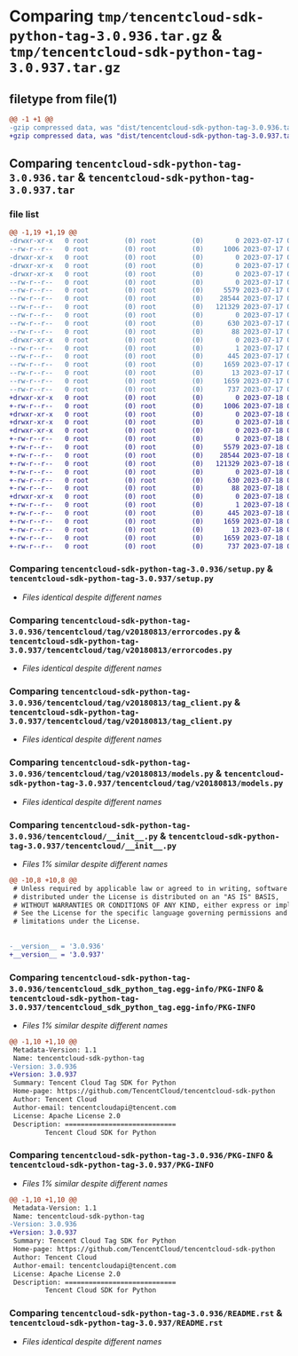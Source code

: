 # Comparing `tmp/tencentcloud-sdk-python-tag-3.0.936.tar.gz` & `tmp/tencentcloud-sdk-python-tag-3.0.937.tar.gz`

## filetype from file(1)

```diff
@@ -1 +1 @@
-gzip compressed data, was "dist/tencentcloud-sdk-python-tag-3.0.936.tar", last modified: Mon Jul 17 00:34:55 2023, max compression
+gzip compressed data, was "dist/tencentcloud-sdk-python-tag-3.0.937.tar", last modified: Tue Jul 18 00:30:45 2023, max compression
```

## Comparing `tencentcloud-sdk-python-tag-3.0.936.tar` & `tencentcloud-sdk-python-tag-3.0.937.tar`

### file list

```diff
@@ -1,19 +1,19 @@
-drwxr-xr-x   0 root         (0) root         (0)        0 2023-07-17 00:34:55.000000 tencentcloud-sdk-python-tag-3.0.936/
--rw-r--r--   0 root         (0) root         (0)     1006 2023-07-17 00:34:55.000000 tencentcloud-sdk-python-tag-3.0.936/setup.py
-drwxr-xr-x   0 root         (0) root         (0)        0 2023-07-17 00:34:55.000000 tencentcloud-sdk-python-tag-3.0.936/tencentcloud/
-drwxr-xr-x   0 root         (0) root         (0)        0 2023-07-17 00:34:55.000000 tencentcloud-sdk-python-tag-3.0.936/tencentcloud/tag/
-drwxr-xr-x   0 root         (0) root         (0)        0 2023-07-17 00:34:55.000000 tencentcloud-sdk-python-tag-3.0.936/tencentcloud/tag/v20180813/
--rw-r--r--   0 root         (0) root         (0)        0 2023-07-17 00:34:55.000000 tencentcloud-sdk-python-tag-3.0.936/tencentcloud/tag/v20180813/__init__.py
--rw-r--r--   0 root         (0) root         (0)     5579 2023-07-17 00:34:55.000000 tencentcloud-sdk-python-tag-3.0.936/tencentcloud/tag/v20180813/errorcodes.py
--rw-r--r--   0 root         (0) root         (0)    28544 2023-07-17 00:34:55.000000 tencentcloud-sdk-python-tag-3.0.936/tencentcloud/tag/v20180813/tag_client.py
--rw-r--r--   0 root         (0) root         (0)   121329 2023-07-17 00:34:55.000000 tencentcloud-sdk-python-tag-3.0.936/tencentcloud/tag/v20180813/models.py
--rw-r--r--   0 root         (0) root         (0)        0 2023-07-17 00:34:55.000000 tencentcloud-sdk-python-tag-3.0.936/tencentcloud/tag/__init__.py
--rw-r--r--   0 root         (0) root         (0)      630 2023-07-17 00:34:55.000000 tencentcloud-sdk-python-tag-3.0.936/tencentcloud/__init__.py
--rw-r--r--   0 root         (0) root         (0)       88 2023-07-17 00:34:55.000000 tencentcloud-sdk-python-tag-3.0.936/setup.cfg
-drwxr-xr-x   0 root         (0) root         (0)        0 2023-07-17 00:34:55.000000 tencentcloud-sdk-python-tag-3.0.936/tencentcloud_sdk_python_tag.egg-info/
--rw-r--r--   0 root         (0) root         (0)        1 2023-07-17 00:34:55.000000 tencentcloud-sdk-python-tag-3.0.936/tencentcloud_sdk_python_tag.egg-info/dependency_links.txt
--rw-r--r--   0 root         (0) root         (0)      445 2023-07-17 00:34:55.000000 tencentcloud-sdk-python-tag-3.0.936/tencentcloud_sdk_python_tag.egg-info/SOURCES.txt
--rw-r--r--   0 root         (0) root         (0)     1659 2023-07-17 00:34:55.000000 tencentcloud-sdk-python-tag-3.0.936/tencentcloud_sdk_python_tag.egg-info/PKG-INFO
--rw-r--r--   0 root         (0) root         (0)       13 2023-07-17 00:34:55.000000 tencentcloud-sdk-python-tag-3.0.936/tencentcloud_sdk_python_tag.egg-info/top_level.txt
--rw-r--r--   0 root         (0) root         (0)     1659 2023-07-17 00:34:55.000000 tencentcloud-sdk-python-tag-3.0.936/PKG-INFO
--rw-r--r--   0 root         (0) root         (0)      737 2023-07-17 00:34:55.000000 tencentcloud-sdk-python-tag-3.0.936/README.rst
+drwxr-xr-x   0 root         (0) root         (0)        0 2023-07-18 00:30:45.000000 tencentcloud-sdk-python-tag-3.0.937/
+-rw-r--r--   0 root         (0) root         (0)     1006 2023-07-18 00:30:45.000000 tencentcloud-sdk-python-tag-3.0.937/setup.py
+drwxr-xr-x   0 root         (0) root         (0)        0 2023-07-18 00:30:45.000000 tencentcloud-sdk-python-tag-3.0.937/tencentcloud/
+drwxr-xr-x   0 root         (0) root         (0)        0 2023-07-18 00:30:45.000000 tencentcloud-sdk-python-tag-3.0.937/tencentcloud/tag/
+drwxr-xr-x   0 root         (0) root         (0)        0 2023-07-18 00:30:45.000000 tencentcloud-sdk-python-tag-3.0.937/tencentcloud/tag/v20180813/
+-rw-r--r--   0 root         (0) root         (0)        0 2023-07-18 00:30:45.000000 tencentcloud-sdk-python-tag-3.0.937/tencentcloud/tag/v20180813/__init__.py
+-rw-r--r--   0 root         (0) root         (0)     5579 2023-07-18 00:30:45.000000 tencentcloud-sdk-python-tag-3.0.937/tencentcloud/tag/v20180813/errorcodes.py
+-rw-r--r--   0 root         (0) root         (0)    28544 2023-07-18 00:30:45.000000 tencentcloud-sdk-python-tag-3.0.937/tencentcloud/tag/v20180813/tag_client.py
+-rw-r--r--   0 root         (0) root         (0)   121329 2023-07-18 00:30:45.000000 tencentcloud-sdk-python-tag-3.0.937/tencentcloud/tag/v20180813/models.py
+-rw-r--r--   0 root         (0) root         (0)        0 2023-07-18 00:30:45.000000 tencentcloud-sdk-python-tag-3.0.937/tencentcloud/tag/__init__.py
+-rw-r--r--   0 root         (0) root         (0)      630 2023-07-18 00:30:45.000000 tencentcloud-sdk-python-tag-3.0.937/tencentcloud/__init__.py
+-rw-r--r--   0 root         (0) root         (0)       88 2023-07-18 00:30:45.000000 tencentcloud-sdk-python-tag-3.0.937/setup.cfg
+drwxr-xr-x   0 root         (0) root         (0)        0 2023-07-18 00:30:45.000000 tencentcloud-sdk-python-tag-3.0.937/tencentcloud_sdk_python_tag.egg-info/
+-rw-r--r--   0 root         (0) root         (0)        1 2023-07-18 00:30:45.000000 tencentcloud-sdk-python-tag-3.0.937/tencentcloud_sdk_python_tag.egg-info/dependency_links.txt
+-rw-r--r--   0 root         (0) root         (0)      445 2023-07-18 00:30:45.000000 tencentcloud-sdk-python-tag-3.0.937/tencentcloud_sdk_python_tag.egg-info/SOURCES.txt
+-rw-r--r--   0 root         (0) root         (0)     1659 2023-07-18 00:30:45.000000 tencentcloud-sdk-python-tag-3.0.937/tencentcloud_sdk_python_tag.egg-info/PKG-INFO
+-rw-r--r--   0 root         (0) root         (0)       13 2023-07-18 00:30:45.000000 tencentcloud-sdk-python-tag-3.0.937/tencentcloud_sdk_python_tag.egg-info/top_level.txt
+-rw-r--r--   0 root         (0) root         (0)     1659 2023-07-18 00:30:45.000000 tencentcloud-sdk-python-tag-3.0.937/PKG-INFO
+-rw-r--r--   0 root         (0) root         (0)      737 2023-07-18 00:30:45.000000 tencentcloud-sdk-python-tag-3.0.937/README.rst
```

### Comparing `tencentcloud-sdk-python-tag-3.0.936/setup.py` & `tencentcloud-sdk-python-tag-3.0.937/setup.py`

 * *Files identical despite different names*

### Comparing `tencentcloud-sdk-python-tag-3.0.936/tencentcloud/tag/v20180813/errorcodes.py` & `tencentcloud-sdk-python-tag-3.0.937/tencentcloud/tag/v20180813/errorcodes.py`

 * *Files identical despite different names*

### Comparing `tencentcloud-sdk-python-tag-3.0.936/tencentcloud/tag/v20180813/tag_client.py` & `tencentcloud-sdk-python-tag-3.0.937/tencentcloud/tag/v20180813/tag_client.py`

 * *Files identical despite different names*

### Comparing `tencentcloud-sdk-python-tag-3.0.936/tencentcloud/tag/v20180813/models.py` & `tencentcloud-sdk-python-tag-3.0.937/tencentcloud/tag/v20180813/models.py`

 * *Files identical despite different names*

### Comparing `tencentcloud-sdk-python-tag-3.0.936/tencentcloud/__init__.py` & `tencentcloud-sdk-python-tag-3.0.937/tencentcloud/__init__.py`

 * *Files 1% similar despite different names*

```diff
@@ -10,8 +10,8 @@
 # Unless required by applicable law or agreed to in writing, software
 # distributed under the License is distributed on an "AS IS" BASIS,
 # WITHOUT WARRANTIES OR CONDITIONS OF ANY KIND, either express or implied.
 # See the License for the specific language governing permissions and
 # limitations under the License.
 
 
-__version__ = '3.0.936'
+__version__ = '3.0.937'
```

### Comparing `tencentcloud-sdk-python-tag-3.0.936/tencentcloud_sdk_python_tag.egg-info/PKG-INFO` & `tencentcloud-sdk-python-tag-3.0.937/tencentcloud_sdk_python_tag.egg-info/PKG-INFO`

 * *Files 1% similar despite different names*

```diff
@@ -1,10 +1,10 @@
 Metadata-Version: 1.1
 Name: tencentcloud-sdk-python-tag
-Version: 3.0.936
+Version: 3.0.937
 Summary: Tencent Cloud Tag SDK for Python
 Home-page: https://github.com/TencentCloud/tencentcloud-sdk-python
 Author: Tencent Cloud
 Author-email: tencentcloudapi@tencent.com
 License: Apache License 2.0
 Description: ============================
         Tencent Cloud SDK for Python
```

### Comparing `tencentcloud-sdk-python-tag-3.0.936/PKG-INFO` & `tencentcloud-sdk-python-tag-3.0.937/PKG-INFO`

 * *Files 1% similar despite different names*

```diff
@@ -1,10 +1,10 @@
 Metadata-Version: 1.1
 Name: tencentcloud-sdk-python-tag
-Version: 3.0.936
+Version: 3.0.937
 Summary: Tencent Cloud Tag SDK for Python
 Home-page: https://github.com/TencentCloud/tencentcloud-sdk-python
 Author: Tencent Cloud
 Author-email: tencentcloudapi@tencent.com
 License: Apache License 2.0
 Description: ============================
         Tencent Cloud SDK for Python
```

### Comparing `tencentcloud-sdk-python-tag-3.0.936/README.rst` & `tencentcloud-sdk-python-tag-3.0.937/README.rst`

 * *Files identical despite different names*

